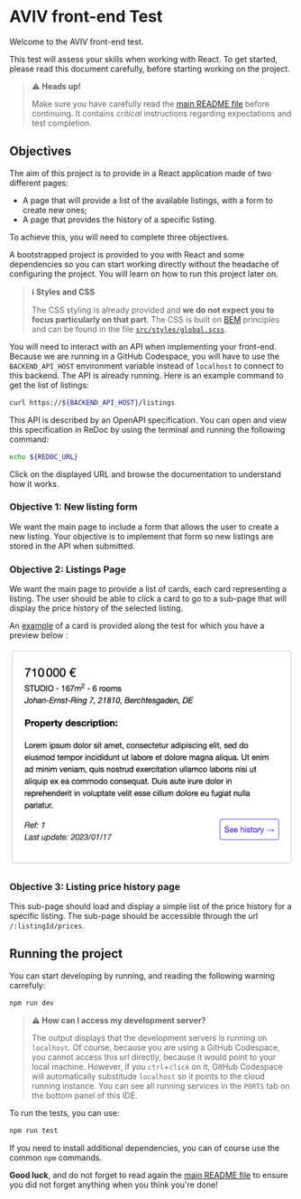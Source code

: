 # AVIV front-end Test

Welcome to the AVIV front-end test.

This test will assess your skills when working with React. To get started, please read this document carefully, before starting working on the project.

> **⚠️ Heads up!**
> 
> Make sure you have carefully read the [main README file](../README.md) before continuing. It contains _critical_ instructions regarding expectations and test completion.

## Objectives

The aim of this project is to provide in a React application made of two different pages:

- A page that will provide a list of the available listings, with a form to create new ones;
- A page that provides the history of a specific listing.

To achieve this, you will need to complete three objectives.

A bootstrapped project is provided to you with React and some dependencies so you can start working directly without the headache of configuring the project. You will learn on how to run this project later on.

> **ℹ️ Styles and CSS**
> 
> The CSS styling is already provided and **we do not expect you to focus particularly on that part**. The CSS is built on
[BEM](https://getbem.com/introduction/) principles and can be found in the file [`src/styles/global.scss`](./src/styles/global.scss).

You will need to interact with an API when implementing your front-end. Because we are running in a GitHub Codespace, you will have to use the `BACKEND_API_HOST` environment variable instead of `localhost` to connect to this backend. The API is already running. Here is an example command to get the list of listings:

```sh
curl https://${BACKEND_API_HOST}/listings
```

This API is described by an OpenAPI specification. You can open and view this specification in ReDoc by using the terminal and running the following command:

```sh
echo ${REDOC_URL}
```

Click on the displayed URL and browse the documentation to understand how it works.

### Objective 1: New listing form

We want the main page to include a form that allows the user to create a new listing. Your objective is to implement that form so new listings are stored in the API when submitted.

### Objective 2: Listings Page

We want the main page to provide a list of cards, each card representing a listing. The user should be able to click a card to go to a sub-page that will display the price history of the selected listing.

An [example](./src/containers/Listings/Listings.tsx) of a card is provided along the test for which you have a preview below :

![](./assets/listing-card.png)

### Objective 3: Listing price history page

This sub-page should load and display a simple list of the price history for a specific listing.
The sub-page should be accessible through the url `/:listingId/prices`.

## Running the project

You can start developing by running, and reading the following warning carrefuly:

```sh
npm run dev
```

> **⚠️ How can I access my development server?**
> 
> The output displays that the development servers is running on `localhost`. Of course, because you are using a GitHub Codespace, you cannot access this url directly, because it would point to your local machine. However, if you `ctrl`+`click` on it, GitHub Codespace will automatically substitude `localhost` so it points to the cloud running instance. You can see all running services in the `PORTS` tab on the bottom panel of this IDE.

To run the tests, you can use:

```sh
npm run test
```

If you need to install additional dependencies, you can of course use the common `npm` commands.

**Good luck**, and do not forget to read again the [main README file](../README.md) to ensure you did not forget anything when you think you're done!

